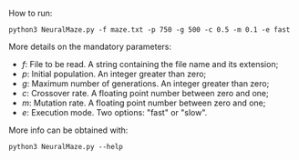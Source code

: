 How to run:
```
python3 NeuralMaze.py -f maze.txt -p 750 -g 500 -c 0.5 -m 0.1 -e fast
```

More details on the mandatory parameters:
- _f_: File to be read. A string containing the file name and its extension;
- _p_: Initial population. An integer greater than zero;
- _g_: Maximum number of generations. An integer greater than zero;
- _c_: Crossover rate. A floating point number between zero and one;
- _m_: Mutation rate. A floating point number between zero and one;
- _e_: Execution mode. Two options: "fast" or "slow".

More info can be obtained with:
```
python3 NeuralMaze.py --help
```
